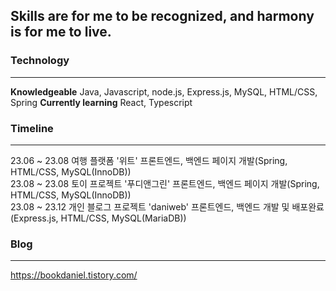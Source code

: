 ## Skills are for me to be recognized, and harmony is for me to live.
### Technology  
***
**Knowledgeable** Java, Javascript, node.js, Express.js, MySQL, HTML/CSS, Spring
**Currently learning** React, Typescript


### Timeline  
***
23.06 ~ 23.08 여행 플랫폼 '위트' 프론트엔드, 백엔드 페이지 개발(Spring, HTML/CSS, MySQL(InnoDB))  
23.08 ~ 23.08 토이 프로젝트 '푸디앤그린' 프론트엔드, 백엔드 페이지 개발(Spring, HTML/CSS, MySQL(InnoDB))  
23.08 ~ 23.12 개인 블로그 프로젝트 'daniweb' 프론트엔드, 백엔드 개발 및 배포완료(Express.js, HTML/CSS, MySQL(MariaDB))



### Blog  
***
<https://bookdaniel.tistory.com/>
